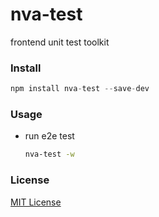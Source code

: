 nva-test
===

frontend unit test toolkit

### Install


```javascript
npm install nva-test --save-dev
```

### Usage

- run e2e test

    ```bash
    nva-test -w
    ```

### License

[MIT License](http://en.wikipedia.org/wiki/MIT_License)